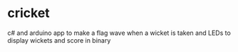 cricket
=======

c# and arduino app to make a flag wave when a wicket is taken and LEDs to display wickets and score in binary
